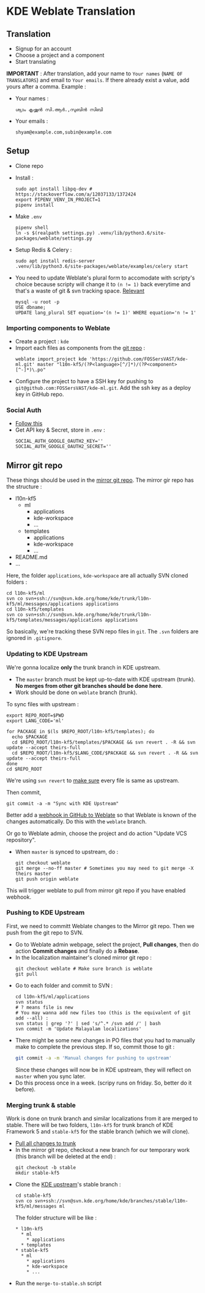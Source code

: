 # KDE Weblate Translation

## Translation

* Signup for an account
* Choose a project and a component
* Start translating

**IMPORTANT** : After translation, add your name to `Your names` (`NAME OF TRANSLATORS`) and email to `Your emails`. If there already exist a value, add yours after a comma. Example :

* Your names :
  ```
  ശ്യാം കൃഷ്ണന്‍ സി.ആര്‍.,സുബിന്‍ സിബി
  ```
* Your emails :
  ```
  shyam@example.com,subin@example.com
  ```

## Setup

* Clone repo
* Install :
  ```
  sudo apt install libpq-dev # https://stackoverflow.com/a/12037133/1372424
  export PIPENV_VENV_IN_PROJECT=1
  pipenv install
  ```

* Make `.env`
  ```
  pipenv shell
  ln -s $(realpath settings.py) .venv/lib/python3.6/site-packages/weblate/settings.py
  ```
* Setup Redis & Celery :
  ```
  sudo apt install redis-server
  .venv/lib/python3.6/site-packages/weblate/examples/celery start
  ```
* You need to update Weblate's plural form to accomodate with scripty's choice because scripty will change it to `(n != 1)` back everytime and that's a waste of git & svn tracking space. [Relevant](https://github.com/WeblateOrg/weblate/commit/56ee242b2c73aa1b892693c44d05c715b51832dd#diff-f45fc79cca287d720000daa62524df92)
  ```
  mysql -u root -p
  USE dbname;
  UPDATE lang_plural SET equation='(n != 1)' WHERE equation='n != 1'
  ```

### Importing components to Weblate

* Create a project : `kde`
* Import each files as components from the [git repo](https://github.com/FOSSersVAST/kde-ml) :
  ```
  weblate import_project kde 'https://github.com/FOSSersVAST/kde-ml.git' master "l10n-kf5/(?P<language>[^/]*)/(?P<component>[^-]*)\.po"
  ```
* Configure the project to have a SSH key for pushing to `git@github.com:FOSSersVAST/kde-ml.git`. Add the ssh key as a deploy key in GitHub repo.

### Social Auth

* [Follow this](https://docs.weblate.org/en/latest/admin/auth.html)
* Get API key & Secret, store in `.env` :
  ```
  SOCIAL_AUTH_GOOGLE_OAUTH2_KEY=''
  SOCIAL_AUTH_GOOGLE_OAUTH2_SECRET=''
  ```

## Mirror git repo

These things should be used in the [mirror git repo](https://github.com/FOSSersVAST/kde-ml). The mirror gir repo has the structure :

* l10n-kf5
  * ml
    * applications
    * kde-workspace
    * ...
  * templates
    * applications
    * kde-workspace
    * ...
* README.md
* ...

Here, the folder `applications`, `kde-workspace` are all actually SVN cloned folders :

```
cd l10n-kf5/ml
svn co svn+ssh://svn@svn.kde.org/home/kde/trunk/l10n-kf5/ml/messages/applications applications
cd l10n-kf5/templates
svn co svn+ssh://svn@svn.kde.org/home/kde/trunk/l10n-kf5/templates/messages/applications applications
```

So basically, we're tracking these SVN repo files in `git`. The `.svn` folders are ignored in `.gitignore`.

### Updating to KDE Upstream

We're gonna localize **only** the trunk branch in KDE upstream.

* The `master` branch must be kept up-to-date with KDE upstream (trunk). **No merges from other git branches should be done here**.
* Work should be done on `weblate` branch (trunk).

To sync files with upstream :
```
export REPO_ROOT=$PWD
export LANG_CODE='ml'

for PACKAGE in $(ls $REPO_ROOT/l10n-kf5/templates); do
  echo $PACKAGE
  cd $REPO_ROOT/l10n-kf5/templates/$PACKAGE && svn revert . -R && svn update --accept theirs-full
  cd $REPO_ROOT/l10n-kf5/$LANG_CODE/$PACKAGE && svn revert . -R && svn update --accept theirs-full
done
cd $REPO_ROOT
```

We're using `svn revert` to [make sure](https://stackoverflow.com/questions/840509/svn-update-is-not-updating) every file is same as upstream.

Then commit,
```
git commit -a -m "Sync with KDE Upstream"
```

Better add a [webhook in GitHub to Weblate](https://docs.weblate.org/en/latest/admin/continuous.html#automatically-receiving-changes-from-github) so that Weblate is known of the changes automatically. Do this with the `weblate` branch.

Or go to Weblate admin, choose the project and do action "Update VCS repository".

* When `master` is synced to upstream, do :
  ```
  git checkout weblate
  git merge --no-ff master # Sometimes you may need to git merge -X theirs master
  git push origin weblate
  ```

This will trigger weblate to pull from mirror git repo if you have enabled webhook.

### Pushing to KDE Upstream

First, we need to committ Weblate changes to the Mirror git repo. Then we push from the git repo to SVN.

* Go to Weblate admin webpage, select the project, **Pull changes**, then do action **Commit changes** and finally do a **Rebase**.
* In the localization maintainer's cloned mirror git repo :
  ```
  git checkout weblate # Make sure branch is weblate
  git pull
  ```
* Go to each folder and commit to SVN :
  ```
  cd l10n-kf5/ml/applications
  svn status
  # ? means file is new
  # You may wanna add new files too (this is the equivalent of git add --all) :
  svn status | grep '?' | sed 's/^.* /svn add /' | bash
  svn commit -m 'Update Malayalam localizations'
  ```
* There might be some new changes in PO files that you had to manually make to complete the previous step. If so, commit those to git :
  ```bash
  git commit -a -m 'Manual changes for pushing to upstream'
  ```
  Since these changes will now be in KDE upstream, they will reflect on `master` when you sync later.
* Do this process once in a week. (scripy runs on friday. So, better do it before).

### Merging trunk & stable

Work is done on trunk branch and similar localizations from it are merged to stable. There will be two folders, `l10n-kf5` for trunk branch of KDE Framework 5 and `stable-kf5` for the stable branch (which we will clone).

* [Pull all changes to trunk](#committing-pootle-changes-to-mirror-git-repo)
* In the mirror git repo, checkout a new branch for our temporary work (this branch will be deleted at the end) :
  ```
  git checkout -b stable
  mkdir stable-kf5
  ```
* Clone the [KDE upstream](#committing-to-kde-upstream)'s stable branch :
  ```
  cd stable-kf5
  svn co svn+ssh://svn@svn.kde.org/home/kde/branches/stable/l10n-kf5/ml/messages ml
  ```
  The folder structure will be like :
  ```
  * l10n-kf5
    * ml
      * applications
    * templates
  * stable-kf5
    * ml
      * applications
      * kde-workspace
      * ...
  ```
* Run the `merge-to-stable.sh` script